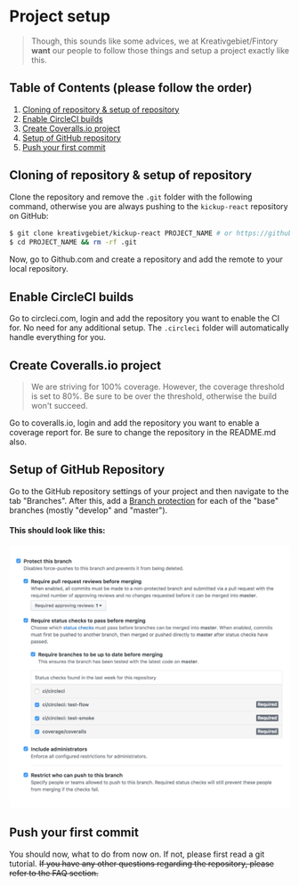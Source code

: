 # Project setup

> Though, this sounds like some advices, we at Kreativgebiet/Fintory **want** our people to follow those things and setup a project exactly like this.

## Table of Contents (please follow the order)

1. [Cloning of repository & setup of repository](#cloning-of-repository--setup-of-repository)
2. [Enable CircleCI builds](#enable-circleci-builds)
3. [Create Coveralls.io project](#create-coverallsio-project)
4. [Setup of GitHub repository](#setup-of-github-repository)
5. [Push your first commit](#push-your-first-commit)

## Cloning of repository & setup of repository

Clone the repository and remove the `.git` folder with the following command, otherwise you are always pushing to the `kickup-react` repository on GitHub:

```sh
$ git clone kreativgebiet/kickup-react PROJECT_NAME # or https://github.com/kreativgebiet/kickup-react.git
$ cd PROJECT_NAME && rm -rf .git
```

Now, go to Github.com and create a repository and add the remote to your local repository.

## Enable CircleCI builds

Go to circleci.com, login and add the repository you want to enable the CI for. No need for any additional setup. The `.circleci` folder will automatically handle everything for you.

## Create Coveralls.io project

> We are striving for 100% coverage. However, the coverage threshold is set to  80%. Be sure to be over the threshold, otherwise the build won't succeed.

Go to coveralls.io, login and add the repository you want to enable a coverage report for. Be sure to change the repository in the README.md also.

## Setup of GitHub Repository

Go to the GitHub repository settings of your project and then navigate to the tab "Branches". After this, add a [Branch protection](https://help.github.com/articles/about-protected-branches/) for each of the "base" branches (mostly "develop" and "master").

#### This should look like this:

![](protected-branch.jpg)

## Push your first commit

You should now, what to do from now on. If not, please first read a git tutorial. ~~If you have any other questions regarding the repository, please refer to the FAQ section.~~
